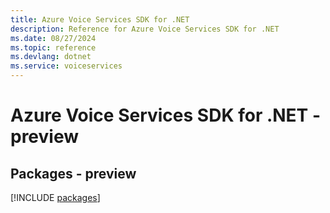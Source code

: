 ```yaml
---
title: Azure Voice Services SDK for .NET
description: Reference for Azure Voice Services SDK for .NET
ms.date: 08/27/2024
ms.topic: reference
ms.devlang: dotnet
ms.service: voiceservices
---
```

# Azure Voice Services SDK for .NET - preview
## Packages - preview
[!INCLUDE [packages](voice-services-index.md)]
